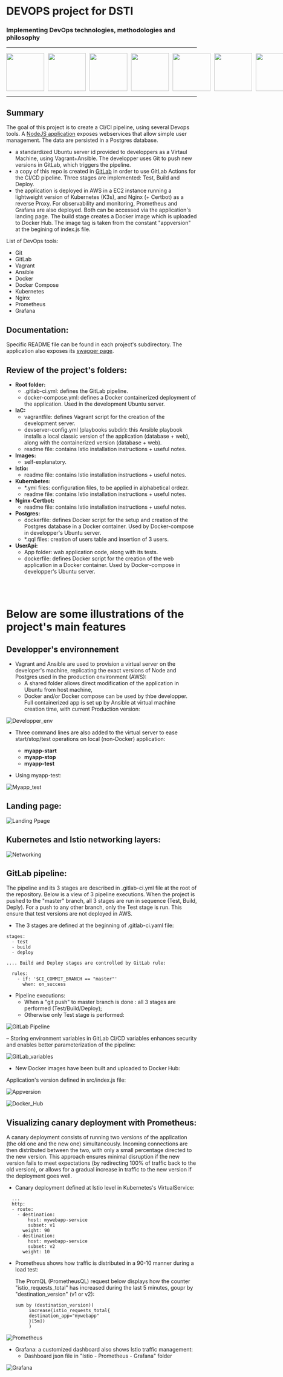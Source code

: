 # DEVOPS project for DSTI

### Implementing DevOps technologies, methodologies and philosophy

----
<div style="display: flex; gap: 10px;">
  <img src="https://github.com/kubernetes/kubernetes/raw/master/logo/logo.png" width="100">
  <img src="https://avatars.githubusercontent.com/u/5429470?s=200&v=4" width="100">
  <img src="https://avatars.githubusercontent.com/u/1507452?s=200&v=4" width="100">
  <img src="https://avatars.githubusercontent.com/u/23534644?s=200&v=4" width="100">
  <img src="https://avatars.githubusercontent.com/u/3380462?s=200&v=4" width="100">
  <img src="https://avatars.githubusercontent.com/u/1412239?s=200&v=4" width="100">  
  <img src="https://avatars.githubusercontent.com/u/22105643?s=200&v=4" width="100">  
</div>

----

## Summary

The goal of this project is to create a CI/CI pipeline, using several Devops tools. A [NodeJS application] exposes webservices that allow simple user management. The data are persisted in a Postgres database. 

- a standardized Ubuntu server id provided to developpers as a Virtaul Machine, using Vagrant+Ansible. The developper uses Git to push new versions in GitLab, which triggers the pipeline.
- a copy of this repo is created in [GitLab] in order to use GitLab Actions for the CI/CD pipeline. Three stages are implemented: Test, Build and Deploy. 
- the application is deployed in AWS in a EC2 instance running a lightweight version of Kubernetes (K3s), and Nginx (+ Certbot) as a reverse Proxy. For observability and monitoring, Prometheus and Grafana are also deployed. Both can be accessed via the application's landing page. The build stage creates a Docker image which is uploaded to Docker Hub. The image tag is taken from the constant "appversion" at the begining of index.js file.


List of DevOps tools:

- Git
- GitLab
- Vagrant
- Ansible
- Docker
- Docker Compose
- Kubernetes
- Nginx
- Prometheus
- Grafana


## Documentation:

Specific README file can be found in each project's subdirectory. The application also exposes its [swagger page].

## Review of the project's folders:

- **Root folder:**
  - .gitlab-ci.yml: defines the GitLab pipeline.
  - docker-compose.yml: defines a Docker containerized deployment of the application. Used in the development Ubuntu server.
- **IaC:**
  - vagrantfile: defines Vagrant script for the creation of the development server.
  - devserver-config.yml (playbooks subdir): this Ansible playbook installs a local classic version of the application (database + web), along with the containerized version (database + web).
  - readme file: contains Istio installation instructions + useful notes.
- **Images:**
  - self-explanatory.
- **Istio:**
  - readme file: contains Istio installation instructions + useful notes.
- **Kubernbetes:**
  - *.yml files: configuration files, to be applied in alphabetical ordezr.
  - readme file: contains Istio installation instructions + useful notes.
- **Nginx-Certbot:**
  - readme file: contains Istio installation instructions + useful notes.
- **Postgres:**
  - dockerfile: defines Docker script for the setup and creation of the Postgres database in a Docker container. Used by Docker-compose in developper's Ubuntu server.
  - *.qql files: creation of users table and insertion of 3 users.
- **UserApi:**
  -  App folder: wab application code, along with its tests.
  -  dockerfile: defines Docker script for the creation of the web application in a Docker container. Used by Docker-compose in developper's Ubuntu server.


<br><br>

# Below are some illustrations of the project's main features 

## Developper's environnement

- Vagrant and Ansible are used to provision a virtual server on the developer's machine, replicating the exact versions of Node and Postgres used in the production environment (AWS):
  - A shared folder allows direct modification of the application in Ubuntu from host machine,
  - Docker and/or Docker compose can be used by thbe developper. Full containerized app is set up by Ansible at virtual machine creation time, with current Production version:
     
![Developper_env](./Images/Developper_environnement.png)

- Three command lines are also added to the virtual server to ease start/stop/test operations on local (non-Docker) application:
  - **myapp-start**
  - **myapp-stop**
  - **myapp-test**
 
- Using myapp-test:

![Myapp_test](./Images/Application_test.png)
 


## Landing page:

![Landing Ppage](./Images/Landing_page.png)

## Kubernetes and Istio networking layers:

![Networking](./Images/Network_flow.png)

## GitLab pipeline:

The pipeline and its 3 stages are described in .gitlab-ci.yml file at the root of the repository. Below is a view of 3 pipeline executions. When the project is pushed to the "master" branch, all 3 stages are run in  sequence (Test, Build, Deply). For a push to any other branch, only the Test stage is run. This ensure that test versions are not deployed in AWS.

- The 3 stages are defined at the beginning of .gitlab-ci.yaml file:
  
```
stages:
  - test
  - build
  - deploy

.... Build and Deploy stages are controlled by GitLab rule:

  rules:
    - if: '$CI_COMMIT_BRANCH == "master"'
      when: on_success
```

- Pipeline executions:
  - When a "git push" to master branch is done : all 3 stages are performed (Test/Build/Deploy);
  - Otherwise only Test stage is performed:

![GitLab Pipeline](./Images/GitlabCICD_actions.png)


– Storing environment variables in GitLab CI/CD variables enhances security and enables better parameterization of the pipeline:

![GitLab_variables](./Images/GitLab_variables.png)


- New Docker images have been built and uploaded to Docker Hub:

Application's version defined in src/index.js file:

![Appversion](./Images/Appversion.png)

![Docker_Hub](./Images/Docker_Hub.png)


## Visualizing canary deployment with Prometheus:

A canary deployment consists of running two versions of the application (the old one and the new one) simultaneously. Incoming connections are then distributed between the two, with only a small percentage directed to the new version. This approach ensures minimal disruption if the new version fails to meet expectations (by redirecting 100% of traffic back to the old version), or allows for a gradual increase in traffic to the new version if the deployment goes well.

- Canary deployment defined at Istio level in Kubernetes's VirtualService:

```
  ...
  http:
  - route:
    - destination:
        host: mywebapp-service
        subset: v1
      weight: 90
    - destination:
        host: mywebapp-service
        subset: v2
      weight: 10
```



- Prometheus shows how traffic is distributed in a 90-10 manner during a load test:

  The PromQL (PrometheusQL) request below displays how the counter "istio_requests_total" has increased during the last 5 minutes, goupr by "destination_version" (v1 or v2):

  ```
  sum by (destination_version)(
       increase(istio_requests_total{
       destination_app="mywebapp"
       }[5m])
       )
  ```

![Prometheus](./Images/Canary_deployment_Prometheus.png)


 - Grafana: a customized dashboard also shows Istio traffic management: 
   - Dashboard json file in "Istio - Prometheus - Grafana" folder 


![Grafana](./Images/Canary_deployment_Grafana.png)

[NodeJS application]: https://www.ronaldlepape.fr
[swagger page]: https://www.ronaldlepape.fr/api-docs
[GitLab]: https://gitlab.com/ronaldlepape-group/DEVOPS_DSTI_Project




